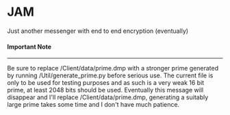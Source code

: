 JAM
===
Just another messenger with end to end encryption (eventually)

#### Important Note
***
Be sure to replace /Client/data/prime.dmp with a stronger prime generated by running /Util/generate_prime.py before serious use. The current file is only to be used for testing purposes and as such is a very weak 16 bit prime, at least 2048 bits should be used. Eventually this message will disappear and I'll replace /Client/data/prime.dmp, generating a suitably large prime takes some time and I don't have much patience.